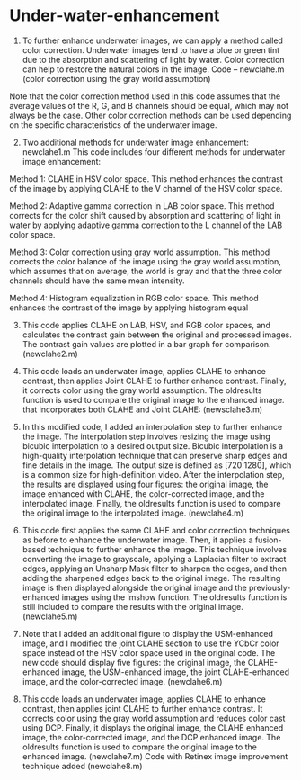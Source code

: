 # Under-water-enhancement
1. To further enhance underwater images, we can apply a method called color correction. Underwater images tend to have a blue or green tint due to the absorption and scattering of light by water. Color correction can help to restore the natural colors in the image.
Code – newclahe.m (color correction using the gray world assumption)

Note that the color correction method used in this code assumes that the average values of the R, G, and B channels should be equal, which may not always be the case. Other color correction methods can be used depending on the specific characteristics of the underwater image.


2. Two additional methods for underwater image enhancement: newclahe1.m
This code includes four different methods for underwater image enhancement:

Method 1: CLAHE in HSV color space. This method enhances the contrast of the image by applying CLAHE to the V channel of the HSV color space.

Method 2: Adaptive gamma correction in LAB color space. This method corrects for the color shift caused by absorption and scattering of light in water by applying adaptive gamma correction to the L channel of the LAB color space.

Method 3: Color correction using gray world assumption. This method corrects the color balance of the image using the gray world assumption, which assumes that on average, the world is gray and that the three color channels should have the same mean intensity.

Method 4: Histogram equalization in RGB color space. This method enhances the contrast of the image by applying histogram equal



3. This code applies CLAHE on LAB, HSV, and RGB color spaces, and calculates the contrast gain between the original and processed images. The contrast gain values are plotted in a bar graph for comparison.
(newclahe2.m)



4. This code loads an underwater image, applies CLAHE to enhance contrast, then applies Joint CLAHE to further enhance contrast. Finally, it corrects color using the gray world assumption. The oldresults function is used to compare the original image to the enhanced image.
that incorporates both CLAHE and Joint CLAHE: (newsclahe3.m)

5. In this modified code, I added an interpolation step to further enhance the image. The interpolation step involves resizing the image using bicubic interpolation to a desired output size. Bicubic interpolation is a high-quality interpolation technique that can preserve sharp edges and fine details in the image. The output size is defined as [720 1280], which is a common size for high-definition video.
After the interpolation step, the results are displayed using four figures: the original image, the image enhanced with CLAHE, the color-corrected image, and the interpolated image. Finally, the oldresults function is used to compare the original image to the interpolated image.
(newclahe4.m)


6. This code first applies the same CLAHE and color correction techniques as before to enhance the underwater image. Then, it applies a fusion-based technique to further enhance the image. This technique involves converting the image to grayscale, applying a Laplacian filter to extract edges, applying an Unsharp Mask filter to sharpen the edges, and then adding the sharpened edges back to the original image. The resulting image is then displayed alongside the original image and the previously-enhanced images using the imshow function. The oldresults function is still included to compare the results with the original image. (newclahe5.m)

7. Note that I added an additional figure to display the USM-enhanced image, and I modified the joint CLAHE section to use the YCbCr color space instead of the HSV color space used in the original code. The new code should display five figures: the original image, the CLAHE-enhanced image, the USM-enhanced image, the joint CLAHE-enhanced image, and the color-corrected image. (newclahe6.m)

8. This code loads an underwater image, applies CLAHE to enhance contrast, then applies joint CLAHE to further enhance contrast. It corrects color using the gray world assumption and reduces color cast using DCP. Finally, it displays the original image, the CLAHE enhanced image, the color-corrected image, and the DCP enhanced image. The oldresults function is used to compare the original image to the enhanced image. (newclahe7.m)
Code with Retinex image improvement technique added (newclahe8.m)
